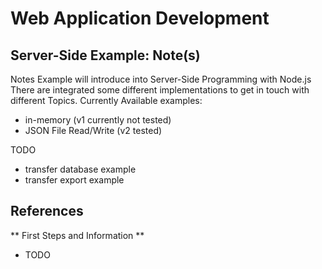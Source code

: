 
# Web Application Development
## Server-Side Example: Note(s)

Notes Example will introduce into Server-Side Programming with Node.js
There are integrated some different implementations to get in touch with different Topics.
Currently Available examples:
- in-memory (v1 currently not tested)
- JSON File Read/Write (v2 tested)

TODO
- transfer database example
- transfer export example

## References

** First Steps and Information **
- TODO